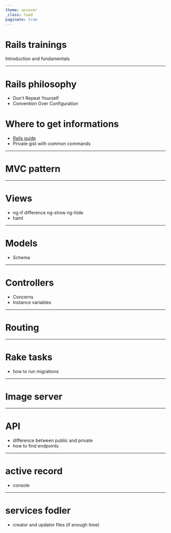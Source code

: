 ```yaml
---
theme: uncover
_class: lead
paginate: true
---
```


# **Rails trainings**

Introduction and fundamentals

---

# Rails philosophy

- Don't Repeat Yourself
- Convention Over Configuration

# Where to get informations

- [Rails guide](https://guides.rubyonrails.org/)
- Private gist with common commands

---

# MVC pattern

---

# Views

- ng-if difference ng-show ng-hide
- haml

---

# Models

- Schema

---

# Controllers 

- Concerns 
- Instance variables

---

# Routing

---

# Rake tasks

- how to run migrations

---

# Image server

--- 

# API 

- difference between public and private
- how to find endpoints

---

# active record

- console

--- 

# services fodler

- creator and updator files (if enough time)
